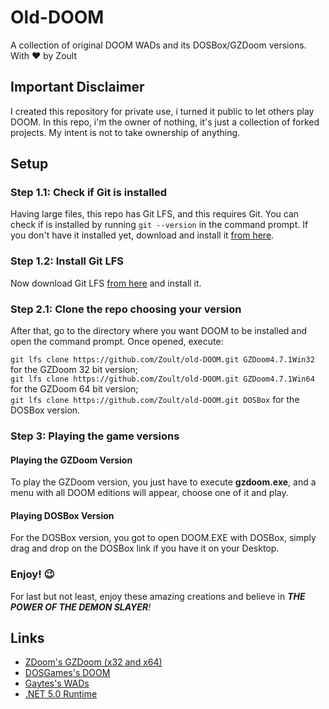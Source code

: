 # Old-DOOM
A collection of original DOOM WADs and its DOSBox/GZDoom versions. With ❤️ by Zoult

## Important Disclaimer
I created this repository for private use, i turned it public to let others play DOOM. In this repo, i'm the owner of nothing, it's just a collection of forked projects. My intent is not to take ownership of anything.

## Setup

### Step 1.1: Check if Git is installed
Having large files, this repo has Git LFS, and this requires Git. You can check if is installed by running `git --version` in the command prompt. If you don't have it installed yet, download and install it [from here](https://git-scm.com/download/win "Download Git").

### Step 1.2: Install Git LFS
Now download Git LFS [from here](https://git-lfs.github.com/ "Download Git LFS") and install it.

### Step 2.1: Clone the repo choosing your version
After that, go to the directory where you want DOOM to be installed and open the command prompt. Once opened, execute: <div>
`git lfs clone https://github.com/Zoult/old-DOOM.git GZDoom4.7.1Win32` for the GZDoom 32 bit version;</div><div>
`git lfs clone https://github.com/Zoult/old-DOOM.git GZDoom4.7.1Win64` for the GZDoom 64 bit version;</div><div>
`git lfs clone https://github.com/Zoult/old-DOOM.git DOSBox` for the DOSBox version.</div>

### Step 3: Playing the game versions
#### Playing the GZDoom Version
To play the GZDoom version, you just have to execute **gzdoom.exe**, and a menu with all DOOM editions will appear, choose one of it and play.

#### Playing DOSBox Version
For the DOSBox version, you got to open DOOM.EXE with DOSBox, simply drag and drop on the DOSBox link if you have it on your Desktop.

### Enjoy! 😉
For last but not least, enjoy these amazing creations and believe in ***THE POWER OF THE DEMON SLAYER**!*

## Links
- [ZDoom's GZDoom (x32 and x64)](https://www.zdoom.org/downloads "ZDoom")
- [DOSGames's DOOM](https://www.dosgames.com/game/doom "DOSGames")
- [Gaytes's WADs](https://github.com/Gaytes/iwad "Gaytes")
- [.NET 5.0 Runtime](https://dotnet.microsoft.com/en-us/download/dotnet/5.0/runtime ".NET 5.0")
